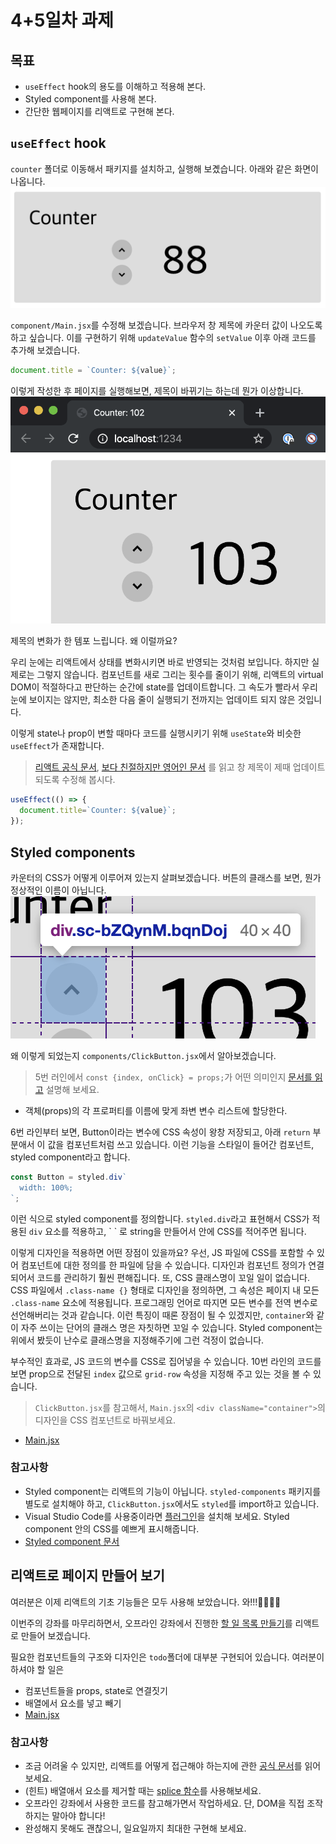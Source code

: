 # 4+5일차 과제
## 목표
- `useEffect` hook의 용도를 이해하고 적용해 본다.
- Styled component를 사용해 본다.
- 간단한 웹페이지를 리액트로 구현해 본다.

## `useEffect` hook

`counter` 폴더로 이동해서 패키지를 설치하고, 실행해 보곘습니다. 아래와 같은 화면이 나옵니다.
![counter img](imgs/counter.png) 

`component/Main.jsx`를 수정해 보겠습니다.
브라우저 창 제목에 카운터 값이 나오도록 하고 싶습니다. 이를 구현하기 위해 `updateValue` 함수의 `setValue` 이후 아래 코드를 추가해 보겠습니다.
```js
document.title = `Counter: ${value}`;
```
이렇게 작성한 후 페이지를 실행해보면, 제목이 바뀌기는 하는데 뭔가 이상합니다.
![counter title](imgs/title-bs.png)

제목의 변화가 한 템포 느립니다. 왜 이럴까요?

우리 눈에는 리액트에서 상태를 변화시키면 바로 반영되는 것처럼 보입니다. 하지만 실제로는 그렇지 않습니다.
컴포넌트를 새로 그리는 횟수를 줄이기 위해, 리액트의 virtual DOM이 적절하다고 판단하는 순간에 state를 업데이트합니다.
그 속도가 빨라서 우리 눈에 보이지는 않지만, 최소한 다음 줄이 실행되기 전까지는 업데이트 되지 않은 것입니다.

이렇게 state나 prop이 변할 때마다 코드를 실행시키기 위해 `useState`와 비슷한 `useEffect`가 존재합니다.

> [리액트 공식 문서](https://ko.reactjs.org/docs/hooks-reference.html#useeffect), 
> [보다 친절하지만 영어인 문서](https://ko.reactjs.org/docs/hooks-effect.html)
> 를 읽고 창 제목이 제때 업데이트 되도록 수정해 봅시다.
```js
useEffect(() => {
  document.title=`Counter: ${value}`; 
});
```


## Styled components

카운터의 CSS가 어떻게 이루어져 있는지 살펴보겠습니다.
버튼의 클래스를 보면, 뭔가 정상적인 이름이 아닙니다.
![asdf](imgs/btn-class.png)

왜 이렇게 되었는지 `components/ClickButton.jsx`에서 알아보겠습니다.

> 5번 러인에서 `const {index, onClick} = props;`가 어떤 의미인지
> [문서를 읽고](https://poiemaweb.com/es6-destructuring#2-%EA%B0%9D%EC%B2%B4-%EB%94%94%EC%8A%A4%ED%8A%B8%EB%9F%AD%EC%B2%98%EB%A7%81-object-destructuring)
> 설명해 보세요.
- 객체(props)의 각 프로퍼티를 이름에 맞게 좌변 변수 리스트에 할당한다.

6번 라인부터 보면, Button이라는 변수에 CSS 속성이 왕창 저장되고, 아래 `return` 부분애서
이 값을 컴포넌트처럼 쓰고 있습니다.
이런 기능을 스타일이 들어간 컴포넌트, styled component라고 합니다.

```js
const Button = styled.div`
  width: 100%;
`;
```
이런 식으로 styled component를 정의합니다. `styled.div`라고 표현해서 CSS가 적용된 `div` 요소를 적용하고, \` \` 로 string을 만들어서 안에 CSS를 적어주면 됩니다.

이렇게 디자인을 적용하면 어떤 장점이 있을까요? 우선, JS 파일에 CSS를 포함할 수 있어
컴포넌트에 대한 정의를 한 파일에 담을 수 있습니다.
디자인과 컴포넌트 정의가 연결되어서 코드를 관리하기 훨씬 편해집니다.
또, CSS 클래스명이 꼬일 일이 없습니다.
CSS 파일에서 `.class-name {}` 형태로 디자인을 정의하면,
그 속성은 페이지 내 모든 `.class-name` 요소에 적용됩니다.
프로그래밍 언어로 따지면 모든 변수를 전역 변수로 선언해버리는 것과 같습니다.
이런 특징이 때론 장점이 될 수 있겠지만, `container`와 같이 자주 쓰이는 단어의 클래스 명은
자칫하면 꼬일 수 있습니다.
Styled component는 위에서 봤듯이 난수로 클래스명을 지정해주기에 그런 걱정이 없습니다.

부수적인 효과로, JS 코드의 변수를 CSS로 집어넣을 수 있습니다. 10번 라인의 코드를 보면 prop으로
전달된 `index` 값으로 `grid-row` 속성을 지정해 주고 있는 것을 볼 수 있습니다.

> `ClickButton.jsx`를 참고해서,
> `Main.jsx`의 `<div className="container">`의 디자인을
> CSS 컴포넌트로 바꿔보세요.
- [Main.jsx](https://github.com/regitiger98/waas-react/blob/master/day4%2B5/counter/src/components/ClickButton.jsx)

### 참고사항
- Styled component는 리액트의 기능이 아닙니다.
`styled-components` 패키지를 별도로 설치해야 하고,
`ClickButton.jsx`에서도 `styled`를 import하고 있습니다.
- Visual Studio Code를 사용중이라면
[플러그인](https://marketplace.visualstudio.com/items?itemName=jpoissonnier.vscode-styled-components)을 설치해 보세요.
Styled component 안의 CSS를 예쁘게 표시해줍니다.
- [Styled component 문서](https://www.styled-components.com/docs/basics#getting-started)

## 리액트로 페이지 만들어 보기
여러분은 이제 리액트의 기초 기능들은 모두 사용해 보았습니다. 와!!!👏👏👏👏

이번주의 강좌를 마무리하면서, 
오프라인 강좌에서 진행한 [할 일 목록 만들기](https://codepen.io/jungnoh/full/LYEZvyN)를 리액트로 만들어 보겠습니다.

필요한 컴포넌트들의 구조와 디자인은 `todo`폴더에 대부분 구현되어 있습니다. 여러분이 하셔야 할 일은
- 컴포넌트들을 props, state로 연결짓기
- 배열에서 요소를 넣고 빼기
- [Main.jsx](https://github.com/regitiger98/waas-react/blob/master/day4%2B5/todo/src/components/Main.jsx)


### 참고사항
- 조금 어려울 수 있지만, 리액트를 어떻게 접근해야 하는지에 관한
[공식 문서](https://ko.reactjs.org/docs/thinking-in-react.html)를
읽어보세요.
- (힌트) 배열애서 요소를 제거할 때는
[splice 함수](https://developer.mozilla.org/ko/docs/Web/JavaScript/Reference/Global_Objects/Array/splice)를
사용해보세요.
- 오프라인 강좌에서 사용한 코드를 참고해가면서 작업하세요. 단, DOM을 직접 조작하지는 말아야 합니다!
- 완성해지 못해도 괜찮으니, 일요일까지 최대한 구현해 보세요.
